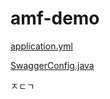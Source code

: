 # amf-demo

[application.yml](https://raw.githubusercontent.com/AMF-skcc/amf-demo/main/src/main/resources/application.yml)

[SwaggerConfig.java](https://raw.githubusercontent.com/AMF-skcc/amf-demo/main/src/main/java/com/example/amf/demo/app/config/SwaggerConfig.java)


ㅈㄷㄱ
